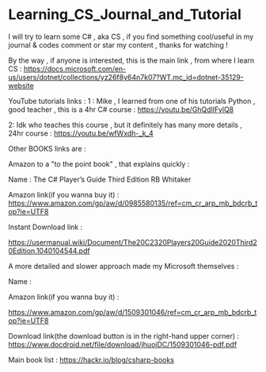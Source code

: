 # Learning_CS_Journal_and_Tutorial
I will try to learn some C# , aka CS , if you find something cool/useful in my journal &amp; codes comment or star my  content , thanks for watching !

By the way , if anyone is interested, this is the main link , from where I learn CS :
https://docs.microsoft.com/en-us/users/dotnet/collections/yz26f8y64n7k07?WT.mc_id=dotnet-35129-website

YouTube tutorials links :
1 : Mike , I learned from one of his tutorials Python , good teacher , this is a 4hr C# course :
https://youtu.be/GhQdlIFylQ8


2: Idk who teaches this course , but it definitely has many more details , 24hr course :
https://youtu.be/wfWxdh-_k_4



Other BOOKS links are :

Amazon to a "to the point book" , that explains quickly : 

Name : The C# Player’s Guide Third Edition
RB Whitaker

Amazon link(if you wanna buy it) :
https://www.amazon.com/gp/aw/d/0985580135/ref=cm_cr_arp_mb_bdcrb_top?ie=UTF8

Instant Download link :

https://usermanual.wiki/Document/The20C2320Players20Guide2020Third20Edition.1040104544.pdf





A more detailed and slower approach made my Microsoft themselves :

Name : 

Amazon link(if you wanna buy it) :

https://www.amazon.com/gp/aw/d/1509301046/ref=cm_cr_arp_mb_bdcrb_top?ie=UTF8

Download link(the download button is in the right-hand upper corner) :
https://www.docdroid.net/file/download/jhuojDC/1509301046-pdf.pdf

Main book list : https://hackr.io/blog/csharp-books



